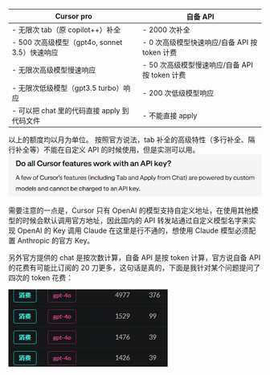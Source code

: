 | Cursor pro                                    | 自备 API                                       |
| --------------------------------------------- | ---------------------------------------------- |
| - 无限次 tab（原 copilot++）补全              | - 2000 次补全                                  |
| - 500 次高级模型（gpt4o, sonnet 3.5）快速响应 | - 0 次高级模型快速响应/自备 API 按 token 计费  |
| - 无限次高级模型慢速响应                      | - 50 次高级模型慢速响应/自备 API 按 token 计费 |
| - 无限次低级模型（gpt3.5 turbo）响应          | - 200 次低级模型响应                           |
| - 可以把 chat 里的代码直接 apply 到代码文件   | - 不能直接 apply                               |

以上的额度均以月为单位。
按照官方说法，tab 补全的高级特性（多行补全、隔行补全等）不能在自定义 API 的时候使用，但是实测可以用。
![cursor1](./imgs/cursor1.png)

需要注意的一点是，Cursor 只有 OpenAI 的模型支持自定义地址，在使用其他模型的时候会默认调用官方地址，因此国内的 API 转发站通过自定义模型名字来实现 OpenAI 的 Key 调用 Claude 在这里是行不通的，想使用 Claude 模型必须配置 Anthropic 的官方 Key。

另外官方提供的 chat 是按次数计算，自备 API 是按 token 计算，官方说自备 API 的花费有可能比订阅的 20 刀更多，这句话是真的，下面是我针对某个问题提问了四次的 token 花费：

![cursor](./imgs/cursor.png)
